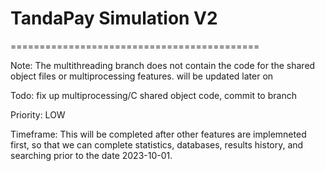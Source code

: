 # TandaPay Simulation V2
===========================================

Note: The multithreading branch does not contain the code
for the shared object files or multiprocessing features. will
be updated later on

Todo: fix up multiprocessing/C shared object code, commit
to branch

Priority: LOW

Timeframe: This will be completed after other features are
implemneted first, so that we can complete statistics,
databases, results history, and searching prior to the date
2023-10-01.
